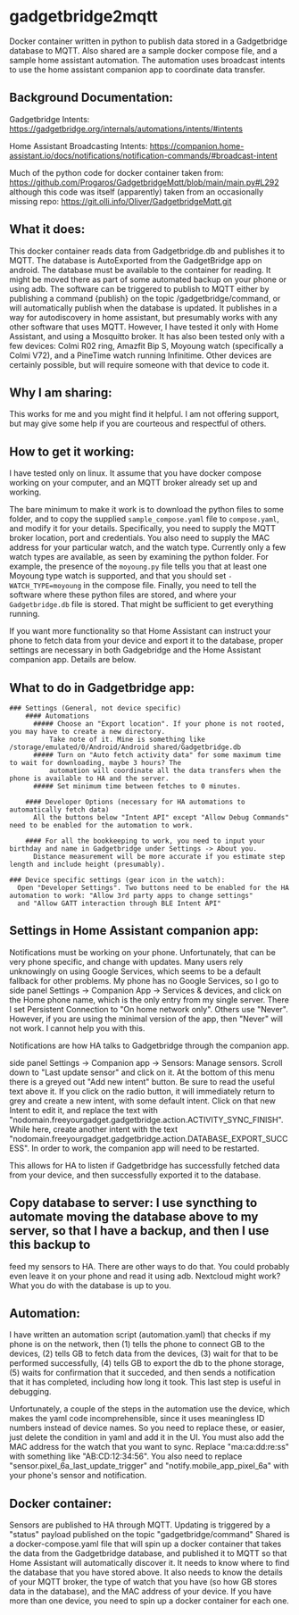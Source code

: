 # gadgetbridge2mqtt
Docker container written in python to publish data stored in a Gadgetbridge database to MQTT. Also shared are a sample docker compose file, and a sample home assistant automation.  The automation uses broadcast intents to use the home assistant companion app to coordinate data transfer.

## Background Documentation:

Gadgetbridge Intents: https://gadgetbridge.org/internals/automations/intents/#intents

Home Assistant Broadcasting Intents: https://companion.home-assistant.io/docs/notifications/notification-commands/#broadcast-intent

Much of the python code for docker container taken from: https://github.com/Progaros/GadgetbridgeMqtt/blob/main/main.py#L292
although this code was itself (apparently) taken from an occasionally missing repo: https://git.olli.info/Oliver/GadgetbridgeMqtt.git

## What it does:
This docker container reads data from Gadgetbridge.db and publishes it to MQTT. The database is AutoExported from the GadgetBridge app on
android. The database must be available to the container for reading. It might be moved there as part of some automated backup on your
phone or using adb. The software can be triggered to publish to MQTT either by publishing a command {publish} on the
topic /gadgetbridge/command, or will automatically publish when the database is updated. It publishes in a way for autodiscovery in home
assistant, but presumably works with any other software that uses MQTT. However, I have tested it only with Home Assistant, and using a
Mosquitto broker. It has also been tested only with a few devices: Colmi R02 ring, Amazfit Bip S, Moyoung watch (specifically a Colmi V72),
and a PineTime watch running Infinitime. Other devices are certainly possible, but will require someone with that device to code it.

## Why I am sharing:
This works for me and you might find it helpful. I am not offering support, but may give some help if you are courteous and respectful of
others.

## How to get it working:

I have tested only on linux. It assume that you have docker compose working on your computer, and an MQTT broker already
set up and working.

The bare minimum to make it work is to download the python files to some folder, and to copy the supplied `sample_compose.yaml` file
to `compose.yaml`, and modify it for your details. Specifically, you need to supply the MQTT broker location, port and credentials.
You also need to supply the MAC address for your particular watch, and the watch type. Currently only a few watch types are
available, as seen by examining the python folder. For example, the presence of the `moyoung.py` file tells you that at least
one Moyoung type watch is supported, and that you should set `- WATCH_TYPE=moyoung` in the compose file. Finally, you need to tell
the software where these python files are stored, and where your `Gadgetbridge.db` file is stored. That might be sufficient
to get everything running.

If you want more functionality so that Home Assistant can instruct your phone to fetch data from your device and export it to
the database, proper settings are necessary in both Gadgebridge and the Home Assistant companion app. Details are below.



## What to do in Gadgetbridge app:
    ### Settings (General, not device specific)
        #### Automations
          ##### Choose an "Export location". If your phone is not rooted, you may have to create a new directory.
              Take note of it. Mine is something like /storage/emulated/0/Android/Android shared/Gadgetbridge.db
          ##### Turn on "Auto fetch activity data" for some maximum time to wait for downloading, maybe 3 hours? The
              automation will coordinate all the data transfers when the phone is available to HA and the server.
          ##### Set minimum time between fetches to 0 minutes.

        #### Developer Options (necessary for HA automations to automatically fetch data)
          All the buttons below "Intent API" except "Allow Debug Commands" need to be enabled for the automation to work.

        #### For all the bookkeeping to work, you need to input your birthday and name in Gadgetbridge under Settings -> About you.
          Distance measurement will be more accurate if you estimate step length and include height (presumably).

    ### Device specific settings (gear icon in the watch):
      Open "Developer Settings". Two buttons need to be enabled for the HA automation to work: "Allow 3rd party apps to change settings"
      and "Allow GATT interaction through BLE Intent API"

## Settings in Home Assistant companion app:

   Notifications must be working on your phone. Unfortunately, that can be very phone specific, and change with updates. Many users rely unknowingly on using Google Services, which seems to be a default fallback for other problems. My phone has no Google Services, so I go to side panel Settings -> Companion App -> Services & devices, and click on the Home phone name, which is the only entry from my single server.  There I set Persistent Connection to "On home network only". Others use "Never". However, if you are using the minimal version of the app, then "Never" will not work. I cannot help you with this.

   Notifications are how HA talks to Gadgetbridge through the companion app.

   side panel Settings -> Companion app -> Sensors: Manage sensors. Scroll down to "Last update sensor" and click on it. At the bottom of this menu
      there is a greyed out "Add new intent" button. Be sure to read the useful text above it. If you click on the radio button, it will immediately
      return to grey and create a new intent, with some default intent. Click on that new Intent to edit it, and replace the text with
      "nodomain.freeyourgadget.gadgetbridge.action.ACTIVITY_SYNC_FINISH". While here, create another intent with the text
      "nodomain.freeyourgadget.gadgetbridge.action.DATABASE_EXPORT_SUCCESS". In order to work, the companion app will need to be restarted.

   This allows for HA to listen if Gadgetbridge has successfully fetched data from your device, and then successfully exported it to the database.

## Copy database to server: I use syncthing to automate moving the database above to my server, so that I have a backup, and then I use this backup to
  feed my sensors to HA. There are other ways to do that. You could probably even leave it on your phone and read it using adb. Nextcloud might work?
  What you do with the database is up to you.

## Automation:
  I have written an automation script (automation.yaml) that checks if my phone is on the network, then
  (1) tells the phone to connect GB to the devices,
  (2) tells GB to fetch data from the devices, (3) wait for that to be performed successfully, (4) tells GB to export the db to the phone storage,
  (5) waits for confirmation that it succeded, and then sends a notification that it has completed, including how long it took. This last step is
  useful in debugging.

  Unfortunately, a couple of the steps in the automation use the device, which makes the yaml code incomprehensible, since it uses meaningless ID numbers
  instead of device names. So you need to replace these, or easier, just delete the condition in yaml and add it in the UI. You must also add the MAC
  address for the watch that you want to sync. Replace "ma:ca:dd:re:ss" with something like "AB:CD:12:34:56". You also need to replace
  "sensor.pixel_6a_last_update_trigger" and "notify.mobile_app_pixel_6a" with your phone's sensor and notification.


## Docker container:
  Sensors are published to HA through MQTT.  Updating is triggered by a "status" payload published on the topic "gadgetbridge/command"
  Shared is a docker-compose.yaml file that will spin up a
  docker container that takes the data from the Gadgetbridge database, and published it to MQTT so
  that Home Assistant will automatically discover it. It needs to know where to find the database
  that you have stored above. It also needs to know the details of your MQTT broker, the type of
  watch that you have (so how GB stores data in the database), and the MAC address of your device.
  If you have more than one device, you need to spin up a docker container for each one.


